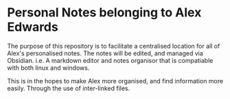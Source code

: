 # Personal Notes belonging to Alex Edwards
The purpose of this repository is to facilitate a centralised location for all of Alex's personalised notes. 
The notes will be edited, and managed via Obsidian. i.e. A markdown editor and notes organisor that is compatiable with both linux and windows.

This is in the hopes to make Alex more organised, and find information more easily. Through the use of inter-linked files.